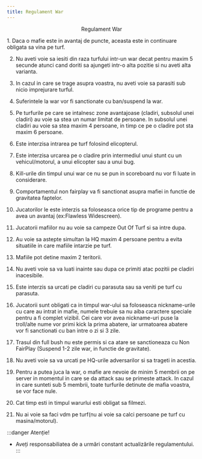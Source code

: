 ```yaml
---
title: Regulament War
---
```


<span class="header-font"><center>Regulament War</center></span>

<span class="title-font">1. Daca o mafie este in avantaj de puncte, aceasta este in continuare obligata sa vina pe turf.

2. Nu aveti voie sa iesiti din raza turfului intr-un war decat pentru maxim 5 secunde atunci cand doriti sa ajungeti intr-o alta pozitie si nu aveti alta varianta.

3. In cazul in care se trage asupra voastra, nu aveti voie sa parasiti sub nicio imprejurare turful.

4. Suferintele la war vor fi sanctionate cu ban/suspend la war.

5. Pe turfurile pe care se intalnesc zone avantajoase (cladiri, subsolul unei cladiri) au voie sa stea un numar limitat de persoane. In subsolul unei cladiri au voie sa stea maxim 4 persoane, in timp ce pe o cladire pot sta maxim 6 persoane.

6. Este interzisa intrarea pe turf folosind elicopterul.

7. Este interzisa urcarea pe o cladire prin intermediul unui stunt cu un vehicul/motorul, a unui elicopter sau a unui bug.

8. Kill-urile din timpul unui war ce nu se pun in scoreboard nu vor fi luate in considerare.

9. Comportamentul non fairplay va fi sanctionat asupra mafiei in functie de gravitatea faptelor.

10. Jucatorilor le este interzis sa foloseasca orice tip de programe pentru a avea un avantaj (ex:Flawless Widescreen).

11. Jucatorii mafiilor nu au voie sa campeze Out Of Turf si sa intre dupa.

12. Au voie sa astepte simultan la HQ maxim 4 persoane pentru a evita situatiile in care mafiile intarzie pe turf.

13. Mafiile pot detine maxim 2 teritorii.

14. Nu aveti voie sa va luati inainte sau dupa ce primiti atac pozitii pe cladiri inacesibile.

15. Este interzis sa urcati pe cladiri cu parasuta sau sa veniti pe turf cu parasuta.

16. Jucatorii sunt obligati ca in timpul war-ului sa foloseasca nickname-urile cu care au intrat in mafie, numele trebuie sa nu aiba caractere speciale pentru a fi complet vizibil. Cei care vor avea nickname-uri puse la troll/alte nume vor primi kick la prima abatere, iar urmatoarea abatere vor fi sanctionati cu ban intre o zi si 3 zile.

17. Trasul din full bush nu este permis si ca atare se sanctioneaza cu Non FairPlay (Suspend 1-2 zile war, in functie de gravitate).

18. Nu aveti voie sa va urcati pe HQ-urile adversarilor si sa trageti in acestia.

19. Pentru a putea juca la war, o mafie are nevoie de minim 5 membrii on pe server in momentul in care se da attack sau se primeste attack. In cazul in care sunteti sub 5 membrii, toate turfurile detinute de mafia voastra, se vor face nule.

20. Cat timp esti in timpul warurlui esti obligat sa filmezi.

21. Nu ai voie sa faci vdm pe turf(nu ai voie sa calci persoane pe turf cu masina/motorul).</span>

:::danger Atenție!
- Aveți responsabiliatea de a urmări constant actualizările regulamentului.
:::